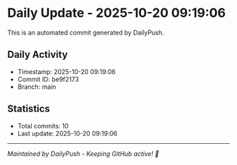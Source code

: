 # Daily Update - 2025-10-20 09:19:06

This is an automated commit generated by DailyPush.

## Daily Activity
- Timestamp: 2025-10-20 09:19:06
- Commit ID: be9f2173
- Branch: main

## Statistics
- Total commits: 10
- Last update: 2025-10-20 09:19:06

---
*Maintained by DailyPush - Keeping GitHub active! 🚀*
